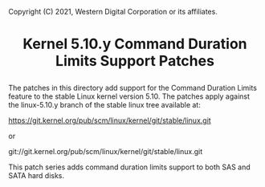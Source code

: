 Copyright (C) 2021, Western Digital Corporation or its affiliates.

# <p align="center">Kernel 5.10.y Command Duration Limits Support Patches</p>

The patches in this directory add support for the Command Duration Limits
feature to the stable Linux kernel version 5.10. The patches apply against the
linux-5.10.y branch of the stable linux tree available at:

https://git.kernel.org/pub/scm/linux/kernel/git/stable/linux.git

or

git://git.kernel.org/pub/scm/linux/kernel/git/stable/linux.git

This patch series adds command duration limits support to both SAS and SATA
hard disks.
